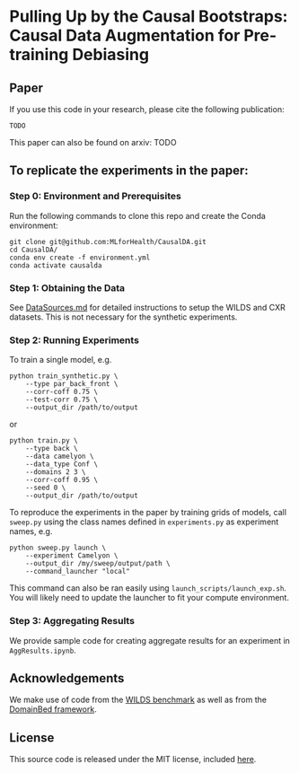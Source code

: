 # Pulling Up by the Causal Bootstraps: Causal Data Augmentation for Pre-training Debiasing

## Paper
If you use this code in your research, please cite the following publication:
```
TODO
```

This paper can also be found on arxiv: TODO


## To replicate the experiments in the paper:

### Step 0: Environment and Prerequisites
Run the following commands to clone this repo and create the Conda environment:

```
git clone git@github.com:MLforHealth/CausalDA.git
cd CausalDA/
conda env create -f environment.yml
conda activate causalda
```

### Step 1: Obtaining the Data
See [DataSources.md](DataSources.md) for detailed instructions to setup the WILDS and CXR datasets. This is not necessary for the synthetic experiments.

### Step 2: Running Experiments

To train a single model, e.g.
```
python train_synthetic.py \
    --type par_back_front \
    --corr-coff 0.75 \
    --test-corr 0.75 \
    --output_dir /path/to/output
```

or 

```
python train.py \
    --type back \
    --data camelyon \
    --data_type Conf \
    --domains 2 3 \
    --corr-coff 0.95 \
    --seed 0 \
    --output_dir /path/to/output
```

To reproduce the experiments in the paper by training grids of models, call `sweep.py` using the class names defined in `experiments.py` as experiment names, e.g.

```
python sweep.py launch \
    --experiment Camelyon \
    --output_dir /my/sweep/output/path \
    --command_launcher "local" 
```

This command can also be ran easily using `launch_scripts/launch_exp.sh`. You will likely need to update the launcher to fit your compute environment.


### Step 3: Aggregating Results

We provide sample code for creating aggregate results for an experiment in `AggResults.ipynb`.



## Acknowledgements

We make use of code from the [WILDS benchmark](https://github.com/p-lambda/wilds) as well as from the [DomainBed framework](https://github.com/facebookresearch/DomainBed).


## License
This source code is released under the MIT license, included [here](LICENSE).
